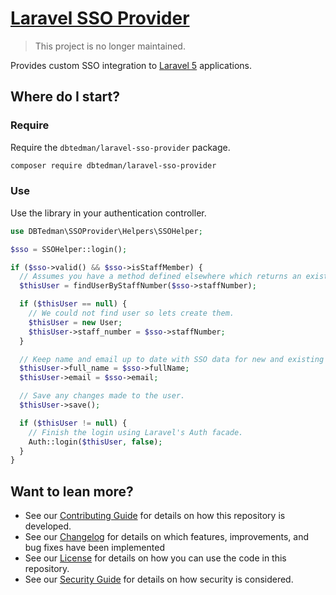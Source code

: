 # [Laravel SSO Provider](https://github.com/dbtedman/laravel-sso-provider)

> This project is no longer maintained.

Provides custom SSO integration to [Laravel 5](https://laravel.com) applications.

## Where do I start?

### Require

Require the `dbtedman/laravel-sso-provider` package.

```bash
composer require dbtedman/laravel-sso-provider
```

### Use

Use the library in your authentication controller.

```php
use DBTedman\SSOProvider\Helpers\SSOHelper;

$sso = SSOHelper::login();

if ($sso->valid() && $sso->isStaffMember) {
  // Assumes you have a method defined elsewhere which returns an existing User object.
  $thisUser = findUserByStaffNumber($sso->staffNumber);

  if ($thisUser == null) {
    // We could not find user so lets create them.
    $thisUser = new User;
    $thisUser->staff_number = $sso->staffNumber;
  }

  // Keep name and email up to date with SSO data for new and existing users.
  $thisUser->full_name = $sso->fullName;
  $thisUser->email = $sso->email;

  // Save any changes made to the user.
  $thisUser->save();

  if ($thisUser != null) {
    // Finish the login using Laravel's Auth facade.
    Auth::login($thisUser, false);
  }
}
```

## Want to lean more?

-   See our [Contributing Guide](CONTRIBUTING.md) for details on how this
    repository is developed.
-   See our [Changelog](CHANGELOG.md) for details on which features,
    improvements, and bug fixes have been implemented
-   See our [License](LICENSE.md) for details on how you can use the code in
    this repository.
-   See our [Security Guide](SECURITY.md) for details on how security is
    considered.
